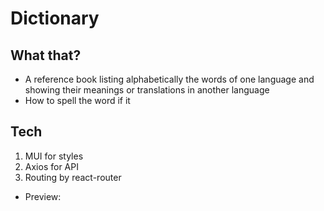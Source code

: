 # Dictionary

## What that?
- A reference book listing alphabetically the words of one language and showing their meanings or translations in another language
- How to spell the word if it 

## Tech
1. MUI for styles
2. Axios for API
3. Routing by react-router

- Preview: 
